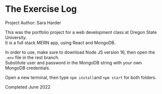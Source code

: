# The Exercise Log

Project Author: Sara Harder

This was the portfolio project for a web development class at Oregon State University.\
It is a full stack MERN app, using React and MongoDB.

In order to use, make sure to download Node JS version 16, then open the `.env` file in the rest branch.\
Substitute user and password in the MongoDB string with your own MongoDB credentials. 

Open a new terminal, then type `npm install`and `npm start` for both folders.

Completed June 2022
